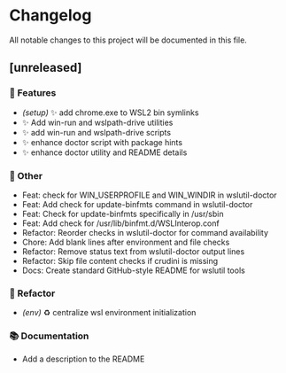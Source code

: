 # Changelog

All notable changes to this project will be documented in this file.

## [unreleased]

### 🚀 Features

- *(setup)* ✨ add chrome.exe to WSL2 bin symlinks
- ✨ Add win-run and wslpath-drive utilities
- ✨ add win-run and wslpath-drive scripts
- ✨ enhance doctor script with package hints
- ✨ enhance doctor utility and README details

### 💼 Other

- Feat: check for WIN_USERPROFILE and WIN_WINDIR in wslutil-doctor
- Feat: Add check for update-binfmts command in wslutil-doctor
- Feat: Check for update-binfmts specifically in /usr/sbin
- Feat: Add check for /usr/lib/binfmt.d/WSLInterop.conf
- Refactor: Reorder checks in wslutil-doctor for command availability
- Chore: Add blank lines after environment and file checks
- Refactor: Remove status text from wslutil-doctor output lines
- Refactor: Skip file content checks if crudini is missing
- Docs: Create standard GitHub-style README for wslutil tools

### 🚜 Refactor

- *(env)* ♻️ centralize wsl environment initialization

### 📚 Documentation

- Add a description to the README

